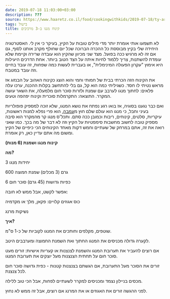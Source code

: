 ```yaml
---
date: 2019-07-18 11:03:00+03:00
description: ???
source: https://www.haaretz.co.il/food/cookingwithkids/2019-07-18/ty-article/0000017f-f8c5-d47e-a37f-f9fda4b10000
tags: בישול
title: קינוח מנגו ב-3 מרכיבים
---
```


לא תשמעו אותי אומרת יותר מדי מילים טובות על הקיץ, בעיקר כי אין לי. האסטרטגיה היחידה שלי בקיץ מבוססת כל ההכרה הברוכה שכל יום שחולף מקרב אותנו לסוף, גם אם זה לא מרגיש ככה בפועל. מצד שני מכיוון שהקיץ הוא עובדה שרירה וקיימת שלא עומדת להשתנות, צריך ללמוד לחיות איתה על הצד הטוב ביותר. אחת הדרכים היעילות היא אימוץ "עקרון הפעולה המינימלית", או בעברית לעשות כמה שפחות, זה עובד בחיים וזה עובד במטבח. 

את הקינוח הזה הכרתי בבית של חמותי וחמי והוא הוצג כקינוח האהוב על הבנזוג אז מראש נטיתי לו חסד. כשגיליתי כמה הוא קל, גם בלי להתחשב בקלות ההכנה, ערכו עלה פלאים: לחתוך מנגו לערבב עם שמנת ולזרות סוכר חום מלמעלה, את השאר עושה המקרר. התוצאה: התקרמלות סוכרית וקינוח יפהפה וטעים. 

ואם כבר נגענו בסוגיה, אז בואו רגע נפתח את נושא המנגו, שלא זוכה למספיק פופולריות בעיני וחבל, כי מנגו הוא עולם שלם חוץ מ[עמבה](/food/world/2018-05-19/ty-article-magazine/0000017f-f59f-ddde-abff-fdff7c080000), הוא פרי נפלא למנות ראשונות, עיקריות, סלטים, קינוחים, ריבות וכמובן ככה סתם. ותכל'ס מנגו קר מהמקרר הוא סיבה מספיק טובה לחשוב מחשבות סימפטיות על הקיץ וזה לא דבר של מה בכך. כמו שאני רואה את זה, אתם במרחק של שעתיים וחמש דקות מאחד הקינוחים הכי כיפיים של הקיץ ומשום מה אתם עדיין כאן, רק אומרת. 

**קינוח מנגו ושמנת (6 מנות)** 

**מה?** 

3 יחידות מנגו 

600 גרם (3 מכלים) שמנת חמוצה 

6 כפיות גדושות (45 גרם) סוכר חום 

אפשר לקשט, אבל ממש לא חובה: 

כוס אגוזים קלויים: פקאן, מלך או מקדמיה 

נשיקות מרנג 

**איך?** 

שוטפים, מקלפים וחותכים את המנגו לקוביות של כ-1 ס"מ. 

לקערה גדולה מכניסים את המנגו החתוך ואת השמנת החמוצה ומערבבים היטב. 

אם רוצים להעביר את תערובת המנגו והשמנת לצנצנות או קעריות אישיות: זורים מעט סוכר חום על תחתית הצנצנות מעל יוצקים את תערובת המנגו. 

זורים את הסוכר מעל התערובת, אם הגשתם בצנצנות קטנות - כפית גדושה סוכר חום לכל צנצנת. 

מכסים בניילון נצמד ומכניסים למקרר לשעתיים לפחות, אבל הכי טוב ללילה. 

לפני ההגשה זורים את האגוזים או את המרנג אם רוצים, אבל זה ממש לא נחוץ.